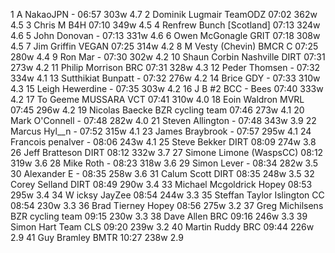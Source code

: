   1  A NakaoJPN  -  06:57    303w  4.7
  2  Dominik Lugmair  TeamODZ  07:02    362w  4.5
  3  Chris M  B4H  07:10    349w  4.5
  4  Renfrew Bunch  [Scotland]  07:13    324w  4.6
  5  John Donovan  -  07:13    331w  4.6
  6  Owen McGonagle  GRIT  07:18    308w  4.5
  7  Jim Griffin  VEGAN  07:25    314w  4.2
  8  M Vesty  (Chevin) BMCR C    07:25    280w  4.4
  9  Ron Mar  -  07:30    302w  4.2
 10  Shaun Corbin Nashville  DIRT  07:31    273w  4.2
 11  Philip Morrison  BRC  07:31    328w  4.3
 12  Peder Thomsen  -  07:32    334w  4.1
 13  Sutthikiat Bunpatt  -  07:32    276w  4.2
 14  Brice GDY  -  07:33    310w  4.3
 15  Leigh Hewerdine  -  07:35    303w  4.2
 16  J B #2  BCC - Bees  07:40    333w  4.2
 17  To Geeme  MUSSARA VCT  07:41    310w  4.0
 18  Eoin Waldron  MVRL  07:45    296w  4.2
 19  Nicolas Baecke  BZR cycling team  07:46    273w  4.1
 20  Mark O'Connell  -  07:48    282w  4.0
 21  Steven Allington  -  07:48    343w  3.9
 22  Marcus Hyl__n  -  07:52    315w  4.1
 23  James Braybrook  -  07:57    295w  4.1
 24  Francois penalver  -  08:06    243w  4.1
 25  Steve Bekker  DIRT  08:09    274w  3.8
 26  Jeff Bratteson  DIRT  08:12    332w  3.7
 27  Simone Limone  (WaspsCC)    08:12    319w  3.6
 28  Mike Roth  -  08:23    318w  3.6
 29  Simon Lever  -  08:34    282w  3.5
 30  Alexander E  -  08:35    258w  3.6
 31  Calum Scott  DIRT  08:35    248w  3.5
 32  Corey Selland  DIRT  08:49    290w  3.4
 33  Michael Mcgoldrick  Hopey  08:53    295w  3.4
 34  W icksy  JayZee  08:54    244w  3.3
 35  Steffan Taylor  Islington CC  08:54    230w  3.3
 36  Brad Tierney  Hopey  08:56    275w  3.2
 37  Greg Michilsens  BZR cycling team  09:15    230w  3.3
 38  Dave Allen  BRC  09:16    246w  3.3
 39  Simon Hart  Team CLS  09:20    239w  3.2
 40  Martin Ruddy  BRC  09:44    226w  2.9
 41  Guy Bramley  BMTR  10:27    238w  2.9
